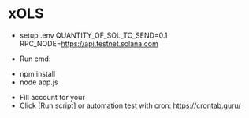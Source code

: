 # xOLS

- setup .env
QUANTITY_OF_SOL_TO_SEND=0.1
RPC_NODE=https://api.testnet.solana.com

- Run cmd:
 + npm install
 + node app.js

- Fill account for your
- Click [Run script] or automation test with cron: https://crontab.guru/